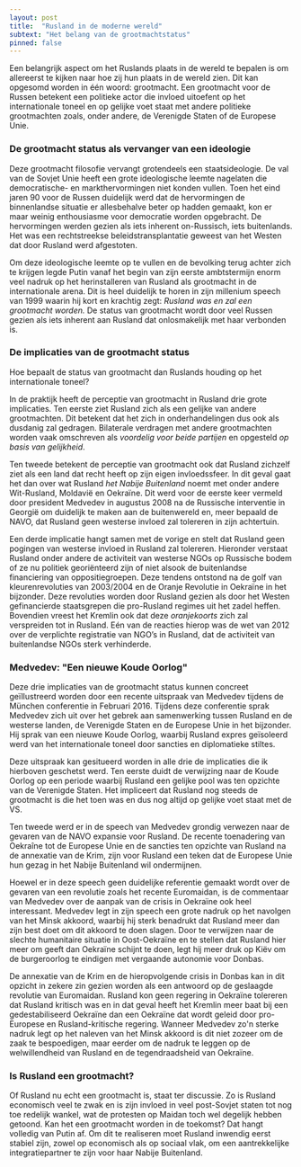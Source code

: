 ```yaml
---
layout: post
title:  "Rusland in de moderne wereld"
subtext: "Het belang van de grootmachtstatus"
pinned: false
---
```


Een belangrijk aspect om het Ruslands plaats in de wereld te bepalen is om allereerst te kijken naar hoe zij hun plaats in de wereld zien. Dit kan opgesomd worden in één woord: grootmacht. Een grootmacht voor de Russen betekent een politieke actor die invloed uitoefent op het internationale toneel en op gelijke voet staat met andere politieke grootmachten zoals, onder andere, de Verenigde Staten of de Europese Unie.

### De grootmacht status als vervanger van een ideologie

Deze grootmacht filosofie vervangt grotendeels een staatsideologie. De val van de Sovjet Unie heeft een grote ideologische leemte nagelaten die democratische- en markthervormingen niet konden vullen. Toen het eind jaren 90 voor de Russen duidelijk werd dat de hervormingen de binnenlandse situatie er allesbehalve beter op hadden gemaakt, kon er maar weinig enthousiasme voor democratie worden opgebracht. De hervormingen werden gezien als iets inherent on-Russisch, iets buitenlands. Het was een rechtstreekse beleidstransplantatie geweest van het Westen dat door Rusland werd afgestoten.

Om deze ideologische leemte op te vullen en de bevolking terug achter zich te krijgen legde Putin vanaf het begin van zijn eerste ambtstermijn enorm veel nadruk op het herinstalleren van Rusland als grootmacht in de internationale arena. Dit is heel duidelijk te horen in zijn millenium speech van 1999 waarin hij kort en krachtig zegt: *Rusland was en zal een grootmacht worden.* De status van grootmacht wordt door veel Russen gezien als iets inherent aan Rusland dat onlosmakelijk met haar verbonden is.

### De implicaties van de grootmacht status

Hoe bepaalt de status van grootmacht dan Ruslands houding op het internationale toneel?

In de praktijk heeft de perceptie van grootmacht in Rusland drie grote implicaties. Ten eerste ziet Rusland zich als een gelijke van andere grootmachten. Dit betekent dat het zich in onderhandelingen dus ook als dusdanig zal gedragen. Bilaterale verdragen met andere grootmachten worden vaak omschreven als *voordelig voor beide partijen* en opgesteld *op basis van gelijkheid*.

Ten tweede betekent de perceptie van grootmacht ook dat Rusland zichzelf ziet als een land dat recht heeft op zijn eigen invloedssfeer. In dit geval gaat het dan over wat Rusland *het Nabije Buitenland* noemt met onder andere Wit-Rusland, Moldavië en Oekraïne. Dit werd voor de eerste keer vermeld door president Medvedev in augustus 2008 na de Russische interventie in Georgië om duidelijk te maken aan de buitenwereld en, meer bepaald de NAVO, dat Rusland geen westerse invloed zal tolereren in zijn achtertuin.

Een derde implicatie hangt samen met de vorige en stelt dat Rusland geen pogingen van westerse invloed in Rusland zal tolereren. Hieronder verstaat Rusland onder andere de activiteit van westerse NGOs op Russische bodem of ze nu politiek georiënteerd zijn of niet alsook de buitenlandse financiering van oppositiegroepen. Deze tendens ontstond na de golf van kleurenrevoluties van 2003/2004 en de Oranje Revolutie in Oekraïne in het bijzonder. Deze revoluties worden door Rusland gezien als door het Westen gefinancierde staatsgrepen die pro-Rusland regimes uit het zadel heffen. Bovendien vreest het Kremlin ook dat deze *oranjekoorts* zich zal verspreiden tot in Rusland. Eén van de reacties hierop was de wet van 2012 over de verplichte registratie van NGO’s in Rusland, dat de activiteit van buitenlandse NGOs sterk verhinderde.

### Medvedev: "Een nieuwe Koude Oorlog"

Deze drie implicaties van de grootmacht status kunnen concreet geïllustreerd worden door een recente uitspraak van Medvedev tijdens de München conferentie in Februari 2016. Tijdens deze conferentie sprak Medvedev zich uit over het gebrek aan samenwerking tussen Rusland en de westerse landen, de Verenigde Staten en de Europese Unie in het bijzonder. Hij sprak van een nieuwe Koude Oorlog, waarbij Rusland expres geïsoleerd werd van het internationale toneel door sancties en diplomatieke stiltes.

Deze uitspraak kan gesitueerd worden in alle drie de implicaties die ik hierboven geschetst werd. Ten eerste duidt de verwijzing naar de Koude Oorlog op een periode waarbij Rusland een gelijke pool was ten opzichte van de Verenigde Staten. Het impliceert dat Rusland nog steeds de grootmacht is die het toen was en dus nog altijd op gelijke voet staat met de VS.

Ten tweede werd er in de speech van Medvedev grondig verwezen naar de gevaren van de NAVO expansie voor Rusland. De recente toenadering van Oekraîne tot de Europese Unie en de sancties ten opzichte van Rusland na de annexatie van de Krim, zijn voor Rusland een teken dat de Europese Unie hun gezag in het Nabije Buitenland wil ondermijnen.

Hoewel er in deze speech geen duidelijke referentie gemaakt wordt over de gevaren van een revolutie zoals het recente Euromaidan, is de commentaar van Medvedev over de aanpak van de crisis in Oekraïne ook heel interessant. Medvedev legt in zijn speech een grote nadruk op het navolgen van het Minsk akkoord, waarbij hij sterk benadrukt dat Rusland meer dan zijn best doet om dit akkoord te doen slagen. Door te verwijzen naar de slechte humanitaire situatie in Oost-Oekraïne en te stellen dat Rusland hier meer om geeft dan Oekraïne schijnt te doen, legt hij meer druk op Kiëv om de burgeroorlog te eindigen met vergaande autonomie voor Donbas.

De annexatie van de Krim en de hieropvolgende crisis in Donbas kan in dit opzicht in zekere zin gezien worden als een antwoord op de geslaagde revolutie van Euromaidan. Rusland kon geen regering in Oekraïne tolereren dat Rusland kritisch was en in dat geval heeft het Kremlin meer baat bij een gedestabiliseerd Oekraïne dan een Oekraïne dat wordt geleid door pro-Europese en Rusland-kritische regering. Wanneer Medvedev zo'n sterke nadruk legt op het naleven van het Minsk akkoord is dit niet zozeer om de zaak te bespoedigen, maar eerder om de nadruk te leggen op de welwillendheid van Rusland en de tegendraadsheid van Oekraïne.

### Is Rusland een grootmacht?

Of Rusland nu echt een grootmacht is, staat ter discussie. Zo is Rusland economisch veel te zwak en is zijn invloed in veel post-Sovjet staten tot nog toe redelijk wankel, wat de protesten op Maidan toch wel degelijk hebben getoond. Kan het een grootmacht worden in de toekomst? Dat hangt volledig van Putin af. Om dit te realiseren moet Rusland inwendig eerst stabiel zijn, zowel op economisch als op sociaal vlak, om een aantrekkelijke integratiepartner te zijn voor haar Nabije Buitenland.
